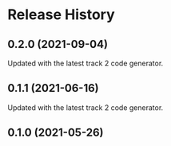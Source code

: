 # Release History

## 0.2.0 (2021-09-04)
Updated with the latest track 2 code generator.

## 0.1.1 (2021-06-16)
Updated with the latest track 2 code generator.

## 0.1.0 (2021-05-26)
